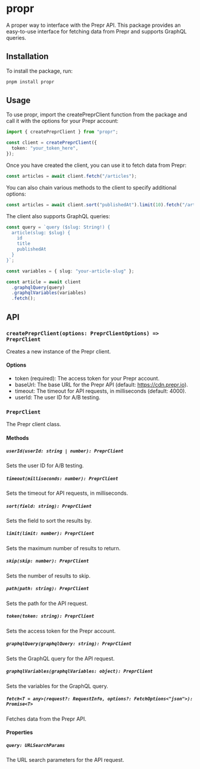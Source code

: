 # propr

A proper way to interface with the Prepr API. This package provides an easy-to-use interface for fetching data from Prepr and supports GraphQL queries.

## Installation

To install the package, run:

```sh
pnpm install propr
```

## Usage

To use propr, import the createPreprClient function from the package and call it with the options for your Prepr account:

```typescript
import { createPreprClient } from "propr";

const client = createPreprClient({
  token: "your_token_here",
});
```

Once you have created the client, you can use it to fetch data from Prepr:

```typescript
const articles = await client.fetch("/articles");
```

You can also chain various methods to the client to specify additional options:

```typescript
const articles = await client.sort("publishedAt").limit(10).fetch("/articles");
```

The client also supports GraphQL queries:

```typescript
const query = `query ($slug: String!) {
  article(slug: $slug) {
    id
    title
    publishedAt
  }
}`;

const variables = { slug: "your-article-slug" };

const article = await client
  .graphqlQuery(query)
  .graphqlVariables(variables)
  .fetch();
```

## API

### `createPreprClient(options: PreprClientOptions) => PreprClient`

Creates a new instance of the Prepr client.

#### Options

- token (required): The access token for your Prepr account.
- baseUrl: The base URL for the Prepr API (default: https://cdn.prepr.io).
- timeout: The timeout for API requests, in milliseconds (default: 4000).
- userId: The user ID for A/B testing.

### `PreprClient`

The Prepr client class.

#### Methods

##### `userId(userId: string | number): PreprClient`

Sets the user ID for A/B testing.

##### `timeout(milliseconds: number): PreprClient`

Sets the timeout for API requests, in milliseconds.

##### `sort(field: string): PreprClient`

Sets the field to sort the results by.

##### `limit(limit: number): PreprClient`

Sets the maximum number of results to return.

##### `skip(skip: number): PreprClient`

Sets the number of results to skip.

##### `path(path: string): PreprClient`

Sets the path for the API request.

##### `token(token: string): PreprClient`

Sets the access token for the Prepr account.

##### `graphqlQuery(graphqlQuery: string): PreprClient`

Sets the GraphQL query for the API request.

##### `graphqlVariables(graphqlVariables: object): PreprClient`

Sets the variables for the GraphQL query.

##### `fetch<T = any>(request?: RequestInfo, options?: FetchOptions<"json">): Promise<T>`

Fetches data from the Prepr API.

#### Properties

##### `query: URLSearchParams`

The URL search parameters for the API request.
